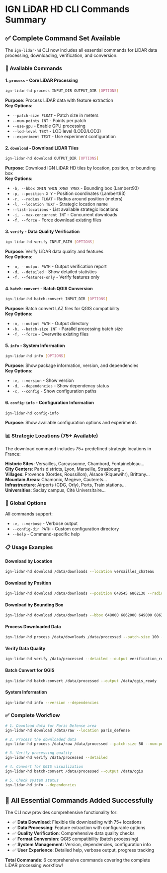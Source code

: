 # IGN LiDAR HD CLI Commands Summary

## ✅ Complete Command Set Available

The `ign-lidar-hd` CLI now includes all essential commands for LiDAR data processing, downloading, verification, and conversion.

### 🚀 Available Commands

#### 1. **`process`** - Core LiDAR Processing

```bash
ign-lidar-hd process INPUT_DIR OUTPUT_DIR [OPTIONS]
```

**Purpose**: Process LiDAR data with feature extraction  
**Key Options**:

- `--patch-size FLOAT` - Patch size in meters
- `--num-points INT` - Points per patch
- `--use-gpu` - Enable GPU processing
- `--lod-level TEXT` - LOD level (LOD2/LOD3)
- `--experiment TEXT` - Use experiment configuration

#### 2. **`download`** - Download LiDAR Tiles

```bash
ign-lidar-hd download OUTPUT_DIR [OPTIONS]
```

**Purpose**: Download IGN LiDAR HD tiles by location, position, or bounding box  
**Key Options**:

- `-b, --bbox XMIN YMIN XMAX YMAX` - Bounding box (Lambert93)
- `-p, --position X Y` - Position coordinates (Lambert93)
- `-r, --radius FLOAT` - Radius around position (meters)
- `-l, --location TEXT` - Strategic location name
- `--list-locations` - List available strategic locations
- `-j, --max-concurrent INT` - Concurrent downloads
- `-f, --force` - Force download existing files

#### 3. **`verify`** - Data Quality Verification

```bash
ign-lidar-hd verify INPUT_PATH [OPTIONS]
```

**Purpose**: Verify LiDAR data quality and features  
**Key Options**:

- `-o, --output PATH` - Output verification report
- `-d, --detailed` - Show detailed statistics
- `-f, --features-only` - Verify features only

#### 4. **`batch-convert`** - Batch QGIS Conversion

```bash
ign-lidar-hd batch-convert INPUT_DIR [OPTIONS]
```

**Purpose**: Batch convert LAZ files for QGIS compatibility  
**Key Options**:

- `-o, --output PATH` - Output directory
- `-b, --batch-size INT` - Parallel processing batch size
- `-f, --force` - Overwrite existing files

#### 5. **`info`** - System Information

```bash
ign-lidar-hd info [OPTIONS]
```

**Purpose**: Show package information, version, and dependencies  
**Key Options**:

- `-v, --version` - Show version
- `-d, --dependencies` - Show dependency status
- `-c, --config` - Show configuration paths

#### 6. **`config-info`** - Configuration Information

```bash
ign-lidar-hd config-info
```

**Purpose**: Show available configuration options and experiments

### 📊 Strategic Locations (75+ Available)

The download command includes 75+ predefined strategic locations in France:

**Historic Sites**: Versailles, Carcassonne, Chambord, Fontainebleau...  
**City Centers**: Paris districts, Lyon, Marseille, Strasbourg...  
**Villages**: Provence (Gordes, Roussillon), Alsace (Riquewihr), Brittany...  
**Mountain Areas**: Chamonix, Megève, Cauterets...  
**Infrastructure**: Airports (CDG, Orly), Ports, Train stations...  
**Universities**: Saclay campus, Cité Universitaire...

### 🔧 Global Options

All commands support:

- `-v, --verbose` - Verbose output
- `--config-dir PATH` - Custom configuration directory
- `--help` - Command-specific help

### 📋 Usage Examples

#### Download by Location

```bash
ign-lidar-hd download /data/downloads --location versailles_chateau
```

#### Download by Position

```bash
ign-lidar-hd download /data/downloads --position 648545 6862130 --radius 2000
```

#### Download by Bounding Box

```bash
ign-lidar-hd download /data/downloads --bbox 648000 6862000 649000 6863000
```

#### Process Downloaded Data

```bash
ign-lidar-hd process /data/downloads /data/processed --patch-size 100 --num-points 2048
```

#### Verify Data Quality

```bash
ign-lidar-hd verify /data/processed --detailed --output verification_report.txt
```

#### Batch Convert for QGIS

```bash
ign-lidar-hd batch-convert /data/processed --output /data/qgis_ready
```

#### System Information

```bash
ign-lidar-hd info --version --dependencies
```

### ✅ Complete Workflow

```bash
# 1. Download data for Paris Defense area
ign-lidar-hd download /data/raw --location paris_defense

# 2. Process the downloaded data
ign-lidar-hd process /data/raw /data/processed --patch-size 50 --num-points 1000

# 3. Verify processing quality
ign-lidar-hd verify /data/processed --detailed

# 4. Convert for QGIS visualization
ign-lidar-hd batch-convert /data/processed --output /data/qgis

# 5. Check system status
ign-lidar-hd info --dependencies
```

## 🎯 All Essential Commands Added Successfully

The CLI now provides comprehensive functionality for:

- ✅ **Data Download**: Flexible tile downloading with 75+ locations
- ✅ **Data Processing**: Feature extraction with configurable options
- ✅ **Quality Verification**: Comprehensive data quality checks
- ✅ **Format Conversion**: QGIS compatibility (batch processing)
- ✅ **System Management**: Version, dependencies, configuration info
- ✅ **User Experience**: Detailed help, verbose output, progress tracking

**Total Commands**: 6 comprehensive commands covering the complete LiDAR processing workflow!
